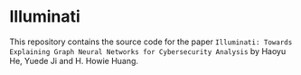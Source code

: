 # Illuminati

This repository contains the source code for the paper `Illuminati: Towards Explaining Graph Neural Networks for Cybersecurity Analysis` by Haoyu He, Yuede Ji and H. Howie Huang.
